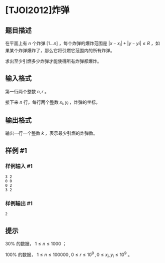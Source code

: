 # [TJOI2012]炸弹

## 题目描述

在平面上有 $n$ 个炸弹 $[1 \ldots n]$ ，每个炸弹的爆炸范围是 $|x-x_i|+|y-yi| \leqslant R$ ，如果某个炸弹爆炸了，那么它将引燃它范围内的所有炸弹。

求出至少引燃多少炸弹才能使得所有炸弹都爆炸。



## 输入格式

第一行两个整数 $n,r$ 。

接下来 $n$ 行，每行两个整数 $x_i,y_i$ ，炸弹的坐标。


## 输出格式

输出一行一个整数 $k$ ，表示最少引燃的炸弹数。



## 样例 #1

### 样例输入 #1
```
3 2
0 0
0 2
3 2
```

### 样例输出 #1

```
2
```

## 提示

$30\%$ 的数据， $1 \leqslant n \leqslant 1000$ ；

$100\%$ 的数据， $1 \leqslant n \leqslant 100000 \,,\, 0 \leqslant r \leqslant 10^9 \,,\, 0 \leqslant x_i,y_i \leqslant 10^9$ 。

